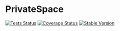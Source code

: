 PrivateSpace
==============

[![Tests Status](https://github.com/NetCommons3/PrivateSpace/actions/workflows/tests.yml/badge.svg?branch=master)](https://github.com/NetCommons3/PrivateSpace/actions/workflows/tests.yml)
[![Coverage Status](https://coveralls.io/repos/NetCommons3/PrivateSpace/badge.svg?branch=master)](https://coveralls.io/r/NetCommons3/PrivateSpace?branch=master)
[![Stable Version](https://img.shields.io/packagist/v/netcommons/private-space.svg?label=stable)](https://packagist.org/packages/netcommons/private-space)
